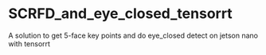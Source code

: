 # SCRFD_and_eye_closed_tensorrt
A solution to  get 5-face key points and do eye_closed detect on jetson nano with tensorrt
